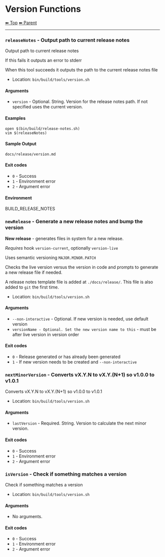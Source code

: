 # Version Functions

<!-- TEMPLATE header 2 -->
[⬅ Top](index.md) [⬅ Parent ](../index.md)
<hr />

### `releaseNotes` - Output path to current release notes

Output path to current release notes

If this fails it outputs an error to stderr

When this tool succeeds it outputs the path to the current release notes file


- Location: `bin/build/tools/version.sh`

#### Arguments

- `version` - Optional. String. Version for the release notes path. If not specified uses the current version.

#### Examples

    open $(bin/build/release-notes.sh)
    vim $(releaseNotes)

#### Sample Output

    docs/release/version.md
    

#### Exit codes

- `0` - Success
- `1` - Environment error
- `2` - Argument error

#### Environment

BUILD_RELEASE_NOTES
### `newRelease` - Generate a new release notes and bump the version

**New release** - generates files in system for a new release.

*Requires* hook `version-current`, optionally `version-live`

Uses semantic versioning `MAJOR.MINOR.PATCH`

Checks the live version versus the version in code and prompts to
generate a new release file if needed.

A release notes template file is added at `./docs/release/`. This file is
also added to `git` the first time.

- Location: `bin/build/tools/version.sh`

#### Arguments

- `--non-interactive` - Optional. If new version is needed, use default version
- `versionName - Optional. Set the new version name to this` - must be after live version in version order

#### Exit codes

- `0` - Release generated or has already been generated
- `1` - If new version needs to be created and `--non-interactive`
### `nextMinorVersion` - Converts vX.Y.N to vX.Y.(N+1) so v1.0.0 to v1.0.1

Converts vX.Y.N to vX.Y.(N+1) so v1.0.0 to v1.0.1

- Location: `bin/build/tools/version.sh`

#### Arguments

- `lastVersion` - Required. String. Version to calculate the next minor version.

#### Exit codes

- `0` - Success
- `1` - Environment error
- `2` - Argument error
### `isVersion` - Check if something matches a version

Check if something matches a version

- Location: `bin/build/tools/version.sh`

#### Arguments

- No arguments.

#### Exit codes

- `0` - Success
- `1` - Environment error
- `2` - Argument error
